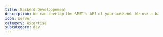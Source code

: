 ```yaml
---
title: Backend Developpement
description: We can develop the REST's API of your backend. We use a backend stack propulsed by Apache Camel and Elasticsearch.
icon: server
category: expertise
subcategory: dev
---
```

